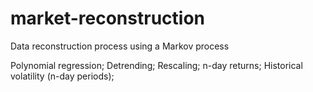 # market-reconstruction
Data reconstruction process using a Markov process

Polynomial regression;
Detrending;
Rescaling;
n-day returns;
Historical volatility (n-day periods);
